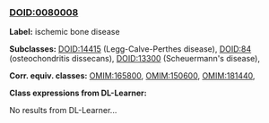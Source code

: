 
### [DOID:0080008](http://purl.obolibrary.org/obo/DOID_0080008)
**Label:** ischemic bone disease

**Subclasses:** [DOID:14415](http://purl.obolibrary.org/obo/DOID_14415) (Legg-Calve-Perthes disease), [DOID:84](http://purl.obolibrary.org/obo/DOID_84) (osteochondritis dissecans), [DOID:13300](http://purl.obolibrary.org/obo/DOID_13300) (Scheuermann's disease), 

**Corr. equiv. classes:** [OMIM:165800](http://purl.obolibrary.org/obo/OMIM_165800), [OMIM:150600](http://purl.obolibrary.org/obo/OMIM_150600), [OMIM:181440](http://purl.obolibrary.org/obo/OMIM_181440), 

**Class expressions from DL-Learner:**

No results from DL-Learner...



